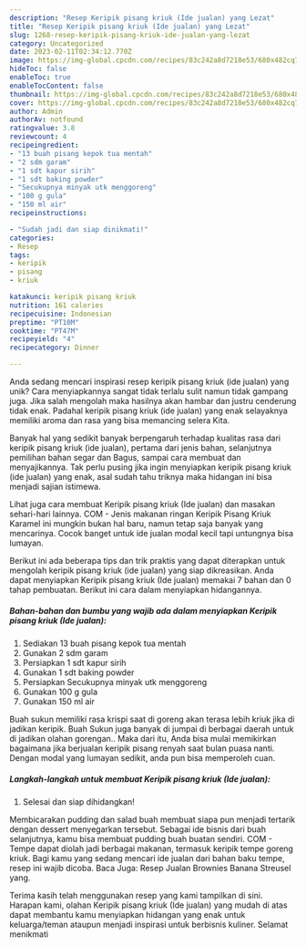 ```yaml
---
description: "Resep Keripik pisang kriuk (Ide jualan) yang Lezat"
title: "Resep Keripik pisang kriuk (Ide jualan) yang Lezat"
slug: 1268-resep-keripik-pisang-kriuk-ide-jualan-yang-lezat
category: Uncategorized
date: 2023-02-11T02:34:12.770Z
image: https://img-global.cpcdn.com/recipes/83c242a8d7218e53/680x482cq70/keripik-pisang-kriuk-ide-jualan-foto-resep-utama.jpg
hideToc: false
enableToc: true
enableTocContent: false
thumbnail: https://img-global.cpcdn.com/recipes/83c242a8d7218e53/680x482cq70/keripik-pisang-kriuk-ide-jualan-foto-resep-utama.jpg
cover: https://img-global.cpcdn.com/recipes/83c242a8d7218e53/680x482cq70/keripik-pisang-kriuk-ide-jualan-foto-resep-utama.jpg
author: Admin
authorAv: notfound
ratingvalue: 3.8
reviewcount: 4
recipeingredient:
- "13 buah pisang kepok tua mentah"
- "2 sdm garam"
- "1 sdt kapur sirih"
- "1 sdt baking powder"
- "Secukupnya minyak utk menggoreng"
- "100 g gula"
- "150 ml air"
recipeinstructions:

- "Sudah jadi dan siap dinikmati!"
categories:
- Resep
tags:
- keripik
- pisang
- kriuk

katakunci: keripik pisang kriuk 
nutrition: 161 calories
recipecuisine: Indonesian
preptime: "PT10M"
cooktime: "PT47M"
recipeyield: "4"
recipecategory: Dinner

---
```





Anda sedang mencari inspirasi resep keripik pisang kriuk (ide jualan) yang unik? Cara menyiapkannya sangat tidak terlalu sulit namun tidak gampang juga. Jika salah mengolah maka hasilnya akan hambar dan justru cenderung tidak enak. Padahal keripik pisang kriuk (ide jualan) yang enak selayaknya memiliki aroma dan rasa yang bisa memancing selera Kita.





Banyak hal yang sedikit banyak berpengaruh terhadap kualitas rasa dari keripik pisang kriuk (ide jualan), pertama dari jenis bahan, selanjutnya pemilihan bahan segar dan Bagus, sampai cara membuat dan menyajikannya. Tak perlu pusing jika ingin menyiapkan keripik pisang kriuk (ide jualan) yang enak,      asal sudah tahu triknya maka hidangan ini bisa menjadi sajian istimewa.














Lihat juga cara membuat Keripik pisang kriuk (Ide jualan) dan masakan sehari-hari lainnya. COM - Jenis makanan ringan Keripik Pisang Kriuk Karamel ini mungkin bukan hal baru, namun tetap saja banyak yang mencarinya. Cocok banget untuk ide jualan modal kecil tapi untungnya bisa lumayan.






Berikut ini ada beberapa tips dan trik praktis yang dapat diterapkan untuk mengolah keripik pisang kriuk (ide jualan) yang siap dikreasikan. Anda dapat menyiapkan Keripik pisang kriuk (Ide jualan) memakai 7 bahan dan 0 tahap pembuatan. Berikut ini cara dalam menyiapkan hidangannya.

<!--inarticleads1-->

##### Bahan-bahan dan bumbu yang wajib ada dalam menyiapkan Keripik pisang kriuk (Ide jualan):

1. Sediakan 13 buah pisang kepok tua mentah
1. Gunakan 2 sdm garam
1. Persiapkan 1 sdt kapur sirih
1. Gunakan 1 sdt baking powder
1. Persiapkan Secukupnya minyak utk menggoreng
1. Gunakan 100 g gula
1. Gunakan 150 ml air


Buah sukun memiliki rasa krispi saat di goreng akan terasa lebih kriuk jika di jadikan keripik. Buah Sukun juga banyak di jumpai di berbagai daerah untuk di jadikan olahan gorengan.. Maka dari itu, Anda bisa mulai memikirkan bagaimana jika berjualan keripik pisang renyah saat bulan puasa nanti. Dengan modal yang lumayan sedikit, anda pun bisa memperoleh cuan. 

<!--inarticleads2-->

##### Langkah-langkah untuk membuat Keripik pisang kriuk (Ide jualan):


1. Selesai dan siap dihidangkan!

Membicarakan pudding dan salad buah membuat siapa pun menjadi tertarik dengan dessert menyegarkan tersebut. Sebagai ide bisnis dari buah selanjutnya, kamu bisa membuat pudding buah buatan sendiri. COM - Tempe dapat diolah jadi berbagai makanan, termasuk keripik tempe goreng kriuk. Bagi kamu yang sedang mencari ide jualan dari bahan baku tempe, resep ini wajib dicoba. Baca Juga: Resep Jualan Brownies Banana Streusel yang. 

Terima kasih telah menggunakan resep yang kami tampilkan di sini. Harapan kami, olahan Keripik pisang kriuk (Ide jualan) yang mudah di atas dapat membantu kamu menyiapkan hidangan yang enak untuk keluarga/teman ataupun menjadi inspirasi untuk berbisnis kuliner. Selamat menikmati
